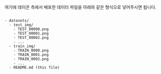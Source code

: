 여기에 데이콘 측에서 배포한 데이터 파일을 아래와 같은 형식으로 넣어주시면 됩니다.
```

- datasets/                          
  - test_img/ 
    - TEST_00000.png
    - TEST_00001.png
    - TEST_00002.png       
    - ...                
  - train_img/
    - TRAIN_0000.png
    - TRAIN_0001.png
    - TRAIN_0002.png
    - ...
  - README.md (this file)


```
